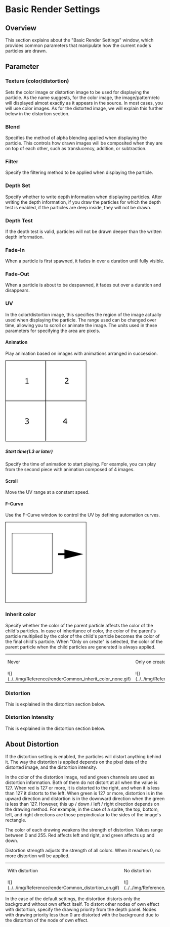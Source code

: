 ﻿# Basic Render Settings

## Overview

This section explains about the "Basic Render Settings" window, which provides common parameters that manipulate how the current node's particles are drawn.

## Parameter

### Texture (color/distortion)

Sets the color image or distortion image to be used for displaying the particle. As the name suggests, for the color image, the image/pattern/etc will displayed almost exactly as it appears in the source. In most cases, you will use color images. As for the distorted image, we will explain this further below in the distortion section.

### Blend

Specifies the method of alpha blending applied when displaying the particle. This controls how drawn images will be composited when they are on top of each other, such as translucency, addition, or subtraction.

### Filter

Specify the filtering method to be applied when displaying the particle.

### Depth Set

Specify whether to write depth information when displaying particles. After writing the depth information, if you draw the particles for which the depth test is enabled, if the particles are deep inside, they will not be drawn.

### Depth Test

If the depth test is valid, particles will not be drawn deeper than the written depth information.

### Fade-In

When a particle is first spawned, it fades in over a duration until fully visible.

### Fade-Out

When a particle is about to be despawned, it fades out over a duration and disappears.

### UV

In the color/distortion image, this specifies the region of the image actually used when displaying the particle. The range used can be changed over time, allowing you to scroll or animate the image. The units used in these parameters for specifying the area are pixels.

#### Animation

Play animation based on images with animations arranged in succession.

![](../../img/Reference/renderCommon_uv_animation.png)

##### Start time(1.3 or later)

Specify the time of animation to start playing. For example, you can play from the second piece with animation composed of 4 images.

#### Scroll

Move the UV range at a constant speed.

#### F-Curve

Use the F-Curve window to control the UV by defining automation curves.

![](../../img/Reference/renderCommon_uv_scroll.png)

### Inherit color

Specify whether the color of the parent particle affects the color of the child's particles. In case of inheritance of color, the color of the parent's particle multiplied by the color of the child's particle becomes the color of the final child's particle. When "Only on create" is selected, the color of the parent particle when the child particles are generated is always applied.

<table>

<tbody>

<tr>

<td>

Never

</td>

<td>

Only on create

</td>

<td>

Always

</td>

</tr>

<tr>

<td>![](../../img/Reference/renderCommon_inherit_color_none.gif)</td>

<td>![](../../img/Reference/renderCommon_inherit_color_when.gif)</td>

<td>![](../../img/Reference/renderCommon_inherit_color_always.gif)</td>

</tr>

</tbody>

</table>

### Distortion

This is explained in the distortion section below.

### Distortion Intensity

This is explained in the distortion section below.

## About Distortion

If the distortion setting is enabled, the particles will distort anything behind it. The way the distortion is applied depends on the pixel data of the distorted image, and the distortion intensity.

In the color of the distortion image, red and green channels are used as distortion information. Both of them do not distort at all when the value is 127\. When red is 127 or more, it is distorted to the right, and when it is less than 127 it distorts to the left. When green is 127 or more, distortion is in the upward direction and distortion is in the downward direction when the green is less than 127\. However, this up / down / left / right direction depends on the drawing method. For example, in the case of a sprite, the top, bottom, left, and right directions are those perpindicular to the sides of the image's rectangle.

The color of each drawing weakens the strength of distortion. Values range between 0 and 255\. Red affects left and right, and green affects up and down.

Distortion strength adjusts the strength of all colors. When it reaches 0, no more distortion will be applied.

<table>

<tbody>

<tr>

<td>

With distortion

</td>

<td>

No distortion

</td>

</tr>

<tr>

<td>![](../../img/Reference/renderCommon_distortion_on.gif)</td>

<td>![](../../img/Reference/renderCommon_distortion_off.gif)</td>

</tr>

</tbody>

</table>

In the case of the default settings, the distortion distorts only the background without own effect itself. To distort other nodes of own effect with distortion, specify the drawing priority from the depth panel. Nodes with drawing priority less than 0 are distorted with the background due to the distortion of the node of own effect.
